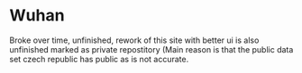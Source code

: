 # Wuhan
Broke over time, unfinished, rework of this site with better ui is also unfinished marked as private repostitory (Main reason is that the public data set czech republic has public as is not accurate.
